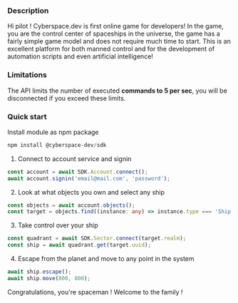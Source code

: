 ### **Description**

Hi pilot ! Cyberspace.dev is first online game for developers! In the game, you are the control center of spaceships in the universe, the game has a fairly simple game model and does not require much time to start. This is an excellent platform for both manned control and for the development of automation scripts and even artificial intelligence!

### **Limitations**

The API limits the number of executed <b>commands to 5 per sec</b>, you will be disconnected if you exceed these limits.

### **Quick start**

Install module as npm package

```typescript
npm install @cyberspace-dev/sdk
```

1. Connect to account service and signin

```typescript
const account = await SDK.Account.connect();
await account.signin('email@mail.com', 'password');
```

2. Look at what objects you own and select any ship

```typescript
const objects = await account.objects();
const target = objects.find((instance: any) => instance.type === 'Ship');
```

3. Take control over your ship

```typescript
const quadrant = await SDK.Sector.connect(target.realm);
const ship = await quadrant.get(target.uuid); 
```

4. Escape from the planet and move to any point in the system

```typescript
await ship.escape();
await ship.move(800, 800);
```

Congratulations, you're spaceman ! Welcome to the family !
